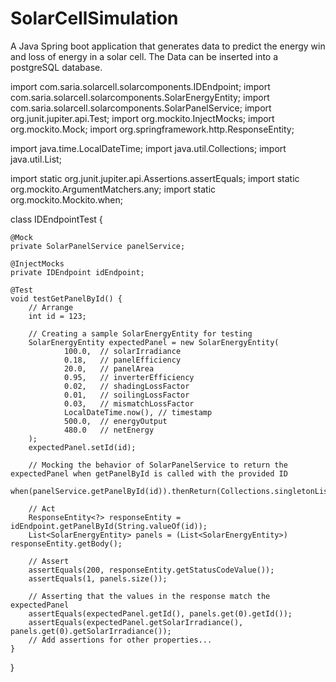 # SolarCellSimulation
A Java Spring boot application that generates data to predict the energy win and loss of energy in a solar cell. The Data can be inserted into a postgreSQL database.

import com.saria.solarcell.solarcomponents.IDEndpoint;
import com.saria.solarcell.solarcomponents.SolarEnergyEntity;
import com.saria.solarcell.solarcomponents.SolarPanelService;
import org.junit.jupiter.api.Test;
import org.mockito.InjectMocks;
import org.mockito.Mock;
import org.springframework.http.ResponseEntity;

import java.time.LocalDateTime;
import java.util.Collections;
import java.util.List;

import static org.junit.jupiter.api.Assertions.assertEquals;
import static org.mockito.ArgumentMatchers.any;
import static org.mockito.Mockito.when;

class IDEndpointTest {

    @Mock
    private SolarPanelService panelService;

    @InjectMocks
    private IDEndpoint idEndpoint;

    @Test
    void testGetPanelById() {
        // Arrange
        int id = 123;

        // Creating a sample SolarEnergyEntity for testing
        SolarEnergyEntity expectedPanel = new SolarEnergyEntity(
                100.0,  // solarIrradiance
                0.18,   // panelEfficiency
                20.0,   // panelArea
                0.95,   // inverterEfficiency
                0.02,   // shadingLossFactor
                0.01,   // soilingLossFactor
                0.03,   // mismatchLossFactor
                LocalDateTime.now(), // timestamp
                500.0,  // energyOutput
                480.0   // netEnergy
        );
        expectedPanel.setId(id);

        // Mocking the behavior of SolarPanelService to return the expectedPanel when getPanelById is called with the provided ID
        when(panelService.getPanelById(id)).thenReturn(Collections.singletonList(expectedPanel));

        // Act
        ResponseEntity<?> responseEntity = idEndpoint.getPanelById(String.valueOf(id));
        List<SolarEnergyEntity> panels = (List<SolarEnergyEntity>) responseEntity.getBody();

        // Assert
        assertEquals(200, responseEntity.getStatusCodeValue());
        assertEquals(1, panels.size());

        // Asserting that the values in the response match the expectedPanel
        assertEquals(expectedPanel.getId(), panels.get(0).getId());
        assertEquals(expectedPanel.getSolarIrradiance(), panels.get(0).getSolarIrradiance());
        // Add assertions for other properties...
    }
}
